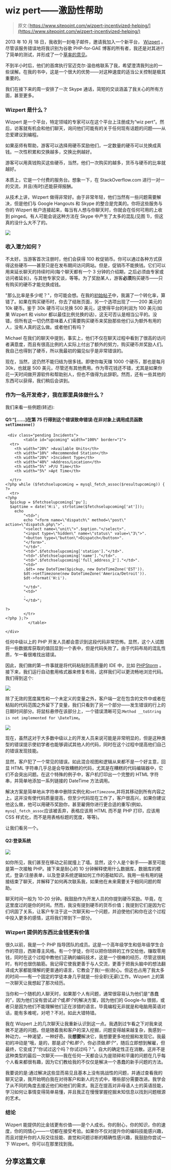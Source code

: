 # wiz pert——激励性帮助

> 原文:[https://www.sitepoint.com/wizpert-incentivized-helping/](https://www.sitepoint.com/wizpert-incentivized-helping/)

2013 年 10 月 18 日，我收到一封电子邮件，邀请我加入一个新平台， [Wizpert](http://www.wizpert.com) 。尽管该服务错误地将我识别为谷歌 PHP-for-GAE 博客的所有者，我还是对其进行了简单的测试，并形成了一个[草率的意见](https://plus.google.com/u/0/104771776404197897488/posts/YMYdNiLgm6Z)。

不到半小时后，他们的首席执行官迈克尔·温伯格联系了我，希望澄清我列出的一些误解。在我的书中，这是一个很大的优势——对这种速度的适当公关控制是极其重要的。

我们在接下来的周一安排了一次 Skype 通话，简短的交谈涵盖了我关心的所有方面，甚至更多。

### Wizpert 是什么？

Wizpert 是一个平台，特定领域的专家可以在这个平台上注册成为“wiz pert”。然后，访客就有机会和他们聊天，询问他们可能有的关于任何现有话题的问题——从恋爱建议到编程。

如果巫师有帮助，游客可以选择用硬币奖励他们，一定数量的硬币可以兑换成真钱。一次性积累和交换越多，交换比例越好。

游客可以用真钱购买这些硬币，当然，他们一次购买的越多，货币与硬币的比率就越好。

本质上，它是一个付费的服务台。想象一下，在 StackOverflow.com 进行一对一的交流，并且(有时)还能获得报酬。

从技术上讲，Wizpert 做得非常好。由于非常年轻，他们当然有一些问题需要解决，但是他们与 Google Hangouts 和 Skype 的整合是完美的。你将这些服务与你的 Wizpert 帐户连接起来，每当有人想与你聊天时，你就会在任何可用的上收到 pinged。有人可能会说这种方法在 Skype 中产生了太多的混乱(见图 1)，但这真的没什么大不了的。

![](../Images/f821557ebefe1b037ffde8c2a230cf69.png)

### 收入潜力如何？

不太好。当游客首次注册时，他们会获得 100 枚促销币。你可以通过各种方式获得这些硬币——甚至只是在发布期间访问网站。但是，促销币不能换钱。它们可以用来延长聊天的持续时间(每个聊天都有一个 3 分钟的介绍期，之后必须由专家或访问者延长)，与其他专家交谈，等等。为了奖励某人，游客**必须**购买硬币——只有购买的硬币才能兑换成钱。

"那么比率是多少呢？"，你可能会想。在我的[初始帖子](https://plus.google.com/u/0/104771776404197897488/posts/YMYdNiLgm6Z)中，我漏了一个转化率，算错了。如果在购买硬币时，你去了结账页面，另一个选项出现了——200 美元的 10k 硬币。鉴于 30k 硬币可以兑换 500 美元，这使得平台的利润为 100 美元(如果 Wizpert 和 visitor 都以最佳比例兑换的话)，这无可否认是相当公平的。没错，但所有这一切仍然意味着人们需要购买硬币来奖励那些他们认为额外有用的人，没有人真的这么做。或者他们有吗？

Michael 在我们的聊天中提到，事实上，他们不仅在聊天过程中看到了很高的访问者满意度，而且有很高比例的人实际上付出了额外的努力，购买硬币并奖励人们。我自己也得到了硬币，所以我最初的偏见似乎是非常错误的。

现在，当然，这仍然不能归结为很多钱。即使你每天赚 1000 个硬币，那也是每月 30k，也就是 500 美元，尽管还有其他费用。作为零花钱还不错，尤其是如果你花一天时间做开源软件和帮助别人，但也不值得为此辞职。然而，还有一些其他的东西可以获得，我们稍后会讲到。

### 作为一名开发奇才，我在那里具体做什么？

我们来看一些例题(转述):

#### Q1:“[……]在第 75 行得到这个错误致命错误:在非对象上调用成员函数`setTimezone()`

```
 <div class="pending Incidents">
        <table id="upcoming" width="100%" border="1">
  <tr>
    <th width="20%" >Available Units</th>
    <th width="10%" >Recommended Station</th>
    <th width="20%" >Incident Type</th>
    <th width="40%" >Address/Location</th>
    <th width="5%" >P/U Time</th>
    <th width="5%" >Apt Time</th>

  </tr>
<?php while ($fetchselupcoming = mysql_fetch_assoc($resultupcoming)) { ?>
  <tr>
<?php
  $pickup = $fetchselupcoming['pu'];
  $apttime = date('H:i', strtotime($fetchselupcoming['at']));
    echo 
        "<td>";
        echo "<form name=\"dispatch\" method=\"post\" action=\"dispatch.php\">". 
        "<select name=\"unit\">".$option."</select>".
        "<input type=\"hidden\" name=\"status\" value=\"3\">".
        "<button type=\"button\">Dispatch</button>". 
        "</form>".
        "</td>".
        "<td>".$fetchselupcoming['station']."</td>".
        "<td>".$fetchselupcoming['name']."</td>".
        "<td>".$fetchselupcoming['full_address_2']."</td>".
        "<td>"
        .$dt= new DateTime($pickup, new DateTimeZone('EST')).
        $dt->setTimezone(new DateTimeZone('America/Detroit')).
        $dt->format('H:i').

        "</td>".
        "<td>"
        .
        "</td>";

?>
        </tr>
<?php };?>
          </table>

</div>
```

任何中级以上的 PHP 开发人员都会意识到这段代码非常恐怖。显然，这个人试图将一些数据库获取的值回显到一个表中，但是代码失败了。由于代码布局的混乱性质，乍一看很难找出错误。

因此，我们做的第一件事就是将代码粘贴到高质量的 IDE 中，比如 [PHPStorm](http://www.jetbrains.com/phpstorm/) 。接下来，我们运行自动套用格式器来修复布局，这样我们可以更流畅地浏览代码。我们得到这个:

![](../Images/7e4384c8d11ed1e1ab1af0270fb9ad00.png)

除了无效的宽度属性和一个未定义的变量之外，客户端一定在包含的文件中或者在粘贴的代码范围之外留下了变量，我们只看到了另一个部分——发生错误的行上的日期时间部分。将鼠标悬停在该部分上，一个错误清晰可见:`Method __toString is not implemented for \DateTime`。

![](../Images/2fd425c22ff4a1f07c43d3698c7facdd.png)

现在，虽然这对于大多数中级以上的开发人员来说可能是非常明显的，但是这种类型的错误提示使初学者也能够调试其他人的代码，同时在这个过程中提高他们自己的错误发现技能。

显然，客户犯了一个常见的错误。如此混合视图和逻辑从来都不是一个好主意，回显 HTML 字符串几乎总是会导致糟糕的代码，尤其是在糟糕的代码编辑器中，它们不会突出问题。在这个特殊的例子中，客户机打印出一个完整的 HTML 字符串，并简单地添加一系列链接的 DateTime 方法调用。

解决方案是简单地从字符串中删除实例化和`setTimezone`,并将其移动到所有内容之上。这并没有使代码质量提高，但至少代码现在工作了，客户很高兴，如果你建议他这么做，他可以用硬币奖励你，甚至雇佣你进行更合适的重写(例如，`mysql_fetch_assoc`应该被丢弃，表格应该用 HTML 而不是 PHP 打印，应该用 CSS 样式化，而不是用表格标题的宽度，等等)。

让我们看另一个。

#### Q2:登录系统

![](../Images/2233caf857dcb3dca5e16b1df7ff508a.png)

如你所见，我们甚至在移动之前就撞上了墙。显然，这个人是个新手——甚至可能是第一次接触 PHP。接下来是耐心的 10 分钟解释使用什么数据库，数据库的模式，登录/注册表单，以及登录系统逻辑如何工作的基础知识。我用一些有用的链接结束了聊天，并解释了如何再次联系我，如果他在未来需要关于相同问题的帮助。

聊天时间一般为 10-20 分钟。我鼓励作为开发人员的你提到硬币奖励。毕竟，在这里度过的是你的时间。然而，我没有提到硬币的货币价值；我提到它们是因为它们巩固了关系，让客户专注于这一次聊天和一个问题，并迫使他们和你在这个过程中投入更多的感情，这将我们带到下一部分。

### Wizpert 提供的东西比金钱更有价值

很久以前，我是一个 PHP 指导团队的成员。这是一个高年级学生和低年级学生合作的项目，西斯尊主风格。有一个学徒，你可以把你琐碎的工作交给他，赚取零用钱，同时在这个过程中教他们正确的编码技术，这是一个很棒的经历，尽管这很耗时，有时也很伤脑筋。我记得它使我更善于与人交流，更善于把我头脑中的想法翻译成大家都能理解的更普通的语言，它教会了我(一些)耐心。但这也占用了我太多的时间——有一个固定的学徒本身几乎就是一份全职(无薪)工作。Wizpert 上的第一次聊天让我想起了那次经历。

当你和一个随机的人聊天时，如果那个人有问题，通常很容易认为他们是“愚蠢的”，因为他们没有尝试*这个*或*那个*的解决方案，因为他们的 Google-fu 很弱，或者只是因为他们不能理解他们正在涉猎的语言。毕竟编程无非就是和电脑用英语对话，能有多难呢，对吧？不对。如此大错特错。

我在 Wizpert 上的几次聊天让我重新认识到这一点。我遇到过乍看之下对我来说微不足道的问题。但是随着我和客户的深入挖掘，问题变得越来越复杂，我感到一种动力，一种渴望，一种好奇。我**想要**解决它，我想要更多地挖掘和发现它。我最初的冲动是“哦，是的，那是*这个*和*那个*，你必须做*那个*”，随后立即想到解雇，但最终，它变成了“你试过这个吗？你试过吗？”。自大的确定性正在消散。这并不是这种类型的最后一次聊天——我在任何一天都会认为是琐碎和平庸的问题在几乎每个人看来都很有趣，因为它们教给我的不仅仅是解决一个愚蠢的新手问题的方法。

我要说的是:通过解决这些显而易见且基本上没有挑战性的问题，并通过查看我的聊天记录，我开始明白我在对待客户和新人的方式中，哪些部分需要改进。我学会了从不同的角度去接近他们和他们的需求。我正在提高对非母语人士的英语技能，学习如何让事情变得简单易懂，并且我正在慢慢掌握挖掘未知信息以找到问题根源的艺术。

### 结论

Wizpert 能提供的比金钱更有价值——是个人成长。你的耐心，你的知识，你的速度，你的同情心——一切都在接受考验。如果你不仅对提升你的编码技能感兴趣，而且对提升你的人际交往技能、直觉和问题诊断的精确性感兴趣，我鼓励你尝试一下 Wizpert。你可以在那里找到我。

## 分享这篇文章